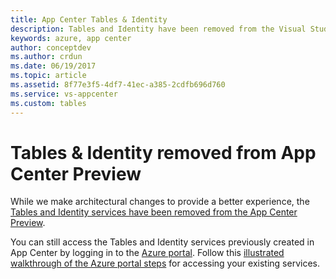 ```yaml
---
title: App Center Tables & Identity
description: Tables and Identity have been removed from the Visual Studio App Center Preview.
keywords: azure, app center
author: conceptdev
ms.author: crdun
ms.date: 06/19/2017
ms.topic: article
ms.assetid: 8f77e3f5-4df7-41ec-a385-2cdfb696d760
ms.service: vs-appcenter
ms.custom: tables
---
```


# Tables & Identity removed from App Center Preview

While we make architectural changes to provide a better experience, the [Tables and Identity services have been removed from the App Center Preview](https://intercom.help/mobile-center/build/changes-to-tables-and-identity).

You can still access the Tables and Identity services previously created in App Center by logging in to the [Azure portal](https://azure.microsoft.com/). Follow this [illustrated walkthrough of the Azure portal steps](https://engineering.mobile.azure.com/tables-identity-direct-access-a0a97f69b050) for accessing your existing services.
